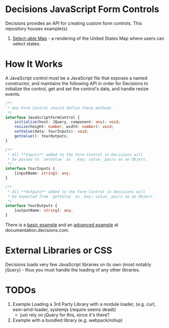 # Decisions JavaScript Form Controls

Decisions provides an API for creating custom form controls. This repository houses example(s).

1. [Select-able Map](./map-selection-control/README.md) - a rendering of the United States Map where users can select states.

# How It Works

A JavaScript control must be a JavaScript file that exposes a named constructor,
and maintains the following API in order for Decisions to initialize the control,
get and set the control's data, and handle resize events.

```typescript
/**
 * Any Form Control should define these methods.
 */
interface JavaScriptFormControl {
    initialize(host: JQuery, component: any): void;
    resize(height: number, width: number): void;
    setValue(data: YourInputs): void;
    getValue(): YourOutputs;
}

/**
 * All **Inputs** added to the Form Control in Decisions will
 * be passed to `setValue` as  _key: value_ pairs on an Object.
 */
interface YourInputs {
    [inputName: string]: any;
}

/**
 * All **Outputs** added to the Form Control in Decisions will
 * be expected from `getValue` as _key: value_ pairs on an Object.
 */
interface YourOutputs {
    [outputName: string]: any;
}

```

There is a [basic example](https://documentation.decisions.com/creating-javascript-form-controls/) and an [advanced example](https://documentation.decisions.com/creating-javascript-form-controls-advanced/) at documentation.decisions.com.

# External Libraries or CSS
Decisions loads very few JavaScript libraries on its own (most notably jQuery) - thus you must handle
the loading of any other libraries.

# TODOs

1. Example Loading a 3rd Party Library with a module loader, (e.g. curl, esm-amd-loader, systemjs (require seems dead))
    - just rely on jQuery for this, since it's there?
1. Example with a bundled library (e.g. webpack/rollup)
